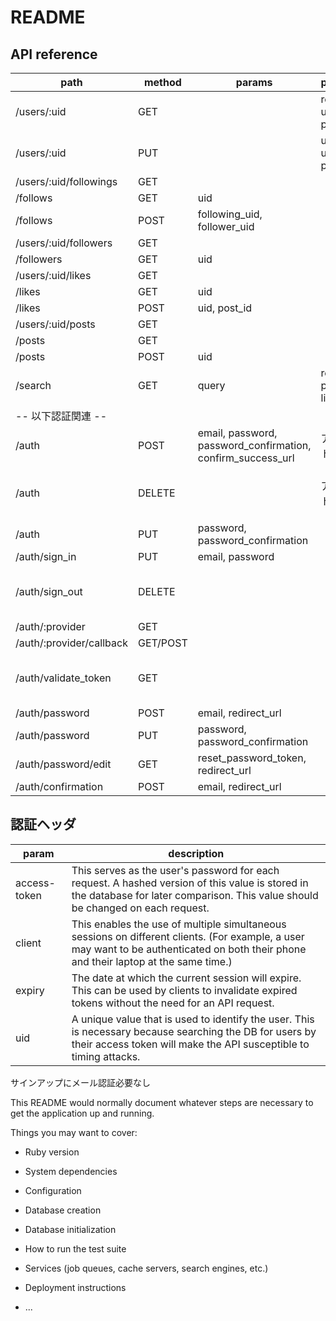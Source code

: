 # README

## API reference

|  path  | method | params | purpose  | headers|
| ---- | ---- | ---- | ---- | ---- |
|  /users/:uid | GET | | return user profile | |
|  /users/:uid | PUT | | update user profile | |
|  /users/:uid/followings | GET | |  | |
|  /follows | GET | uid |  | |
|  /follows | POST | following_uid, follower_uid |  |
|  /users/:uid/followers | GET | |  | |
|  /followers | GET | uid |  | |
|  /users/:uid/likes | GET | |  | |
|  /likes | GET | uid |  | |
|  /likes | POST | uid, post_id |  | |
|  /users/:uid/posts | GET | |  | |
|  /posts | GET | |  | |
|  /posts | POST | uid |  | |
|  /search | GET | query | return posts list | |
| -- 以下認証関連 -- |
|  /auth  | POST | email, password, password_confirmation, confirm_success_url | アカウント登録。|
|  /auth  | DELETE  |  |   アカウント削除。  |uid, access-token, client|
|  /auth  | PUT  | password, password_confirmation |    |
|  /auth/sign_in  | PUT  | email, password |    |
|  /auth/sign_out  | DELETE  | |   |uid, access-token, client | |
|  /auth/:provider | GET| | |
| /auth/:provider/callback | GET/POST | |  
| /auth/validate_token | GET | | | uid, access-token, client |
| /auth/password | POST | email, redirect_url | |
| /auth/password | PUT | password, password_confirmation | |
| /auth/password/edit | GET | reset_password_token, redirect_url | |
| /auth/confirmation | POST | email, redirect_url | |

## 認証ヘッダ




| param | description |
| ---- | ---- | 
| access-token | This serves as the user's password for each request. A hashed version of this value is stored in the database for later comparison. This value should be changed on each request. |
| client | This enables the use of multiple simultaneous sessions on different clients. (For example, a user may want to be authenticated on both their phone and their laptop at the same time.) |
| expiry | The date at which the current session will expire. This can be used by clients to invalidate expired tokens without the need for an API request. |
| uid | A unique value that is used to identify the user. This is necessary because searching the DB for users by their access token will make the API susceptible to timing attacks. |




サインアップにメール認証必要なし



This README would normally document whatever steps are necessary to get the
application up and running.

Things you may want to cover:

* Ruby version

* System dependencies

* Configuration

* Database creation

* Database initialization

* How to run the test suite

* Services (job queues, cache servers, search engines, etc.)

* Deployment instructions

* ...
